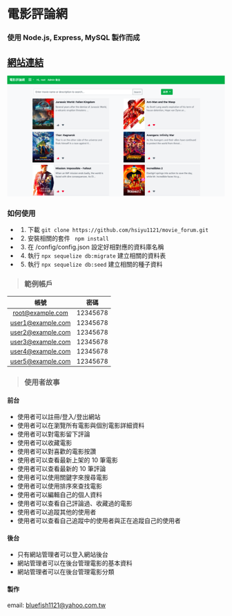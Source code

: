 # 電影評論網
### 使用 Node.js, Express, MySQL 製作而成
## [網站連結](https://agile-oasis-48648.herokuapp.com/movies) 
![畫面呈現](/movie_forum.png)

   ### 如何使用 
  * 1. 下載  `` git clone https://github.com/hsiyu1121/movie_forum.git ``
  * 2. 安裝相關的套件 
  ``  npm install ``
  * 3. 在 /config/config.json 設定好相對應的資料庫名稱
  * 4. 執行  ``
  npx sequelize db:migrate `` 建立相關的資料表
  * 5. 執行  ``
  npx sequelize db:seed
  `` 
  建立相關的種子資料
 
  > ### 範例帳戶
  > 
  |    帳號            |      密碼     |
  | :---------------: |   :---------: |
  | root@example.com  |   12345678    |
  | user1@example.com |   12345678    |
  | user2@example.com |   12345678    |
  | user3@example.com |   12345678    |
  | user4@example.com |   12345678    |
  | user5@example.com |   12345678    |


> ### 使用者故事  
#### 前台 
 
* 使用者可以註冊/登入/登出網站
* 使用者可以在瀏覽所有電影與個別電影詳細資料
* 使用者可以對電影留下評論
* 使用者可以收藏電影
* 使用者可以對喜歡的電影按讚
* 使用者可以查看最新上架的 10 筆電影
* 使用者可以查看最新的 10 筆評論
* 使用者可以使用關鍵字來搜尋電影
* 使用者可以使用排序來查找電影
* 使用者可以編輯自己的個人資料
* 使用者可以查看自己評論過、收藏過的電影
* 使用者可以追蹤其他的使用者
* 使用者可以查看自己追蹤中的使用者與正在追蹤自己的使用者

 #### 後台 

* 只有網站管理者可以登入網站後台
* 網站管理者可以在後台管理電影的基本資料
* 網站管理者可以在後台管理電影分類

#### 製作 
email: bluefish1121@yahoo.com.tw
 